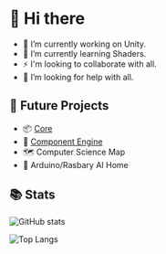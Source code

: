 # 👋 Hi there
- 🔭 I’m currently working on Unity.
- 🌱 I’m currently learning Shaders.
- ⚡ I'm looking to collaborate with all.
- 🤔 I’m looking for help with all.

## 🧪 Future Projects
- 📦 [Core]([https://github.com/deadbit-dev/JoyTeam](https://github.com/deadbit-dev/com.joyteam.core))
- 🚀 [Component Engine](https://github.com/deadbit-dev/ecs-engine)
- 🗺 Computer Science Map
- 🤖 Arduino/Rasbary AI Home

## 📚 Stats
![GitHub stats](https://github-readme-stats.vercel.app/api?username=deadbit-dev&bg_color=30,351F39,726A95&title_color=fff&text_color=fff&hide_border=true)

![Top Langs](https://github-readme-stats.vercel.app/api/top-langs/?username=deadbit-dev&layout=compact&langs_count=10&bg_color=30,351F39,726A95&title_color=fff&text_color=fff&hide_border=true)

